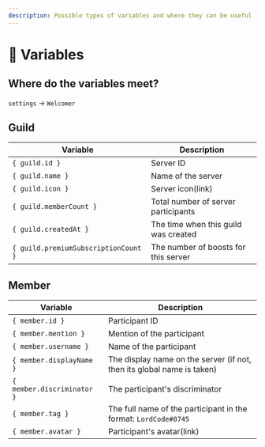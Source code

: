 ```yaml
---
description: Possible types of variables and where they can be useful
---
```


# 📑 Variables

## Where do the variables meet?

`settings` -> `Welcomer`

## Guild

| Variable                             | Description                                                            |
| ------------------------------------ | ---------------------------------------------------------------------- |
| `{ guild.id }`                       | Server ID                                                              |
| `{ guild.name }`                     | Name of the server                                                     |
| `{ guild.icon }`                     | Server icon(link)                                                      |
| `{ guild.memberCount }`              | Total number of server participants                                    |
| `{ guild.createdAt }`                | The time when this guild was created                                   |
| `{ guild.premiumSubscriptionCount }` | The number of boosts for this server                                   |

## Member

| Variable                   | Description                                                            |
| -------------------------- | ---------------------------------------------------------------------- |
| `{ member.id }`            | Participant ID                                                         |
| `{ member.mention }`       | Mention of the participant                                             |
| `{ member.username }`      | Name of the participant                                                |
| `{ member.displayName }`   | The display name on the server (if not, then its global name is taken) |
| `{ member.discriminator }` | The participant's discriminator                                        |
| `{ member.tag }`           | The full name of the participant in the format: `LordCode#0745`        |
| `{ member.avatar }`        | Participant's avatar(link)                                             |
